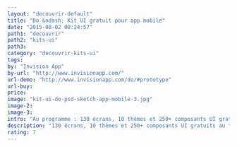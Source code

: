 ```yaml
---
layout: "decouvrir-default"
title: "Do &ndash; Kit UI gratuit pour app mobile"
date: "2015-08-02 00:24:57"
path1: "decouvrir"
path2: "kits-ui"
path3:
category: "decouvrir-kits-ui"
tags:
by: "Invision App"
by-url: "http://www.invisionapp.com/"
url-demo: "http://www.invisionapp.com/do/#prototype"
url-buy:
price:
image: "kit-ui-do-psd-sketch-app-mobile-3.jpg"
image-2:
image-3:
intro: "Au programme : 130 écrans, 10 thèmes et 250+ composants UI gratuits compatibles Adobe Photoshop CS6+ &amp; Sketch App. Une bonne base graphique pour votre prochaine application mobile. Le kit ne nécessite aucune optimisation de votre part, l'affichage Retina a été anticipé pour tous les éléments de design."
description: "130 écrans, 10 thèmes et 250+ composants UI gratuits au format Adobe Photoshop CS6+ &amp; Sketch App. Les élements sont compatibles Retina"
rating: 7
---
```

